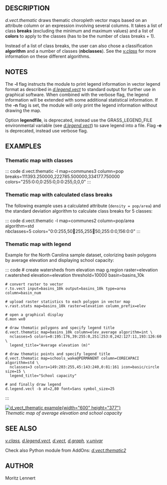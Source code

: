 ## DESCRIPTION

*d.vect.thematic* draws thematic choropleth vector maps based on an
attribute column or an expression involving several columns. It takes a
list of class **breaks** (excluding the minimum and maximum values) and
a list of **colors** to apply to the classes (has to be the number of
class breaks + 1).

Instead of a list of class breaks, the user can also chose a
classification **algorithm** and a number of classes (**nbclasses**).
See the *[v.class](v.class.html)* for more information on these
different algorithms.

## NOTES

The **-l** flag instructs the module to print legend information in
vector legend format as described in
*[d.legend.vect](d.legend.vect.html)* to standard output for further use
in graphical software. When combined with the verbose flag, the legend
information will be extended with some additional statistical
information. If the **-n** flag is set, the module will only print the
legend information without drawing the map.

Option **legendfile**, is deprecated, instead use the GRASS_LEGEND_FILE
environmental variable (see *[d.legend.vect](d.legend.vect.html)*) to
save legend into a file. Flag **-e** is deprecated, instead use verbose
flag.

## EXAMPLES

### Thematic map with classes

::: code
    d.vect.thematic -l map=communes3 column=pop \
      breaks=111393.250000,222785.500000,334177.750000 \
      colors="255:0:0,0:255:0,0:0:255,0,0,0"
:::

### Thematic map with calculated class breaks

The following example uses a calculated attribute (`density = pop/area`)
and the standard deviation algorithm to calculate class breaks for 5
classes:

::: code
    d.vect.thematic -l map=communes2 column=pop/area algorithm=std \
      nbclasses=5 colors="0:0:255,50:100:255,255:100:50,255:0:0,156:0:0"
:::

### Thematic map with legend

Example for the North Carolina sample dataset, colorizing basin polygons
by average elevation and displaying school capacity:

::: code
    # create watersheds from elevation map
    g.region raster=elevation
    r.watershed elevation=elevation threshold=10000 basin=basins_10k

    # convert raster to vector
    r.to.vect input=basins_10k output=basins_10k type=area column=basin_num

    # upload raster statistics to each polygon in vector map
    v.rast.stats map=basins_10k raster=elevation column_prefix=elev

    # open a graphical display
    d.mon wx0

    # draw thematic polygons and specify legend title
    d.vect.thematic map=basins_10k column=elev_average algorithm=int \
      nclasses=5 colors=0:195:176,39:255:0,251:253:0,242:127:11,193:126:60 \
      legend_title="Average elevation (m)"

    # draw thematic points and specify legend title
    d.vect.thematic map=schools_wake@PERMANENT column=CORECAPACI algorithm=std \
      nclasses=3 colors=149:203:255,45:143:240,0:81:161 icon=basic/circle size=15 \
      legend_title="School capacity"

    # and finally draw legend
    d.legend.vect -b at=2,80 font=Sans symbol_size=25
:::

[![d_vect_thematic example](d_vect_thematic.png){width="600"
height="377"}](d_vect_thematic.png)\
*Thematic map of average elevation and school capacity*

## SEE ALSO

*[v.class](v.class.html), [d.legend.vect](d.legend.vect.html),
[d.vect](d.vect.html), [d.graph](d.graph.html),
[v.univar](v.univar.html)*

Check also Python module from AddOns:
*[d.vect.thematic2](https://grass.osgeo.org/grass8/manuals/addons/d.vect.thematic2.html)*

## AUTHOR

Moritz Lennert
